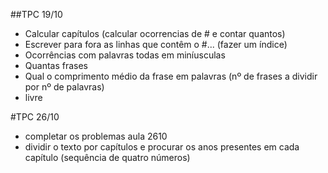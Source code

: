 ##TPC 19/10

- Calcular capítulos (calcular ocorrencias de # e contar quantos)
- Escrever para fora as linhas que contêm o #... (fazer um índice)
- Ocorrências com palavras todas em miníusculas
- Quantas frases
- Qual o comprimento médio da frase em palavras (nº de frases a dividir por nº de palavras)
- livre

#TPC 26/10
- completar os problemas aula 2610
- dividir o texto por capítulos e procurar os anos presentes em cada capítulo (sequência de quatro números)